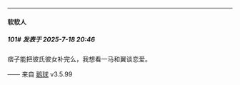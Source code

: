 ﻿
*****

####  软软人  
##### 101#       发表于 2025-7-18 20:46

痞子能把彼氏彼女补完么，我想看一马和翼谈恋爱。

—— 来自 [鹅球](https://www.pgyer.com/GcUxKd4w) v3.5.99

